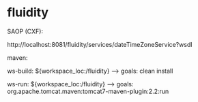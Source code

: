 # fluidity
SAOP (CXF):

http://localhost:8081/fluidity/services/dateTimeZoneService?wsdl

maven:

ws-build: ${workspace_loc:/fluidity} --> goals: clean install

ws-run: ${workspace_loc:/fluidity} --> goals: org.apache.tomcat.maven:tomcat7-maven-plugin:2.2:run
